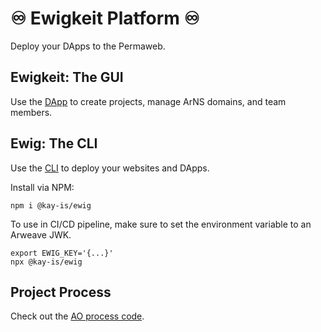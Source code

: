 # ♾ Ewigkeit Platform ♾

Deploy your DApps to the Permaweb.

## Ewigkeit: The GUI

Use the [DApp](https://ewigkeit.ar.io/) to create projects, manage ArNS domains, and team members.

## Ewig: The CLI

Use the [CLI](packages/cli/README.md) to deploy your websites and DApps.

Install via NPM:

    npm i @kay-is/ewig 

To use in CI/CD pipeline, make sure to set the environment variable to an Arweave JWK.

    export EWIG_KEY='{...}'
    npx @kay-is/ewig 

## Project Process 

Check out the [AO process code](packages/process/project.lua).
